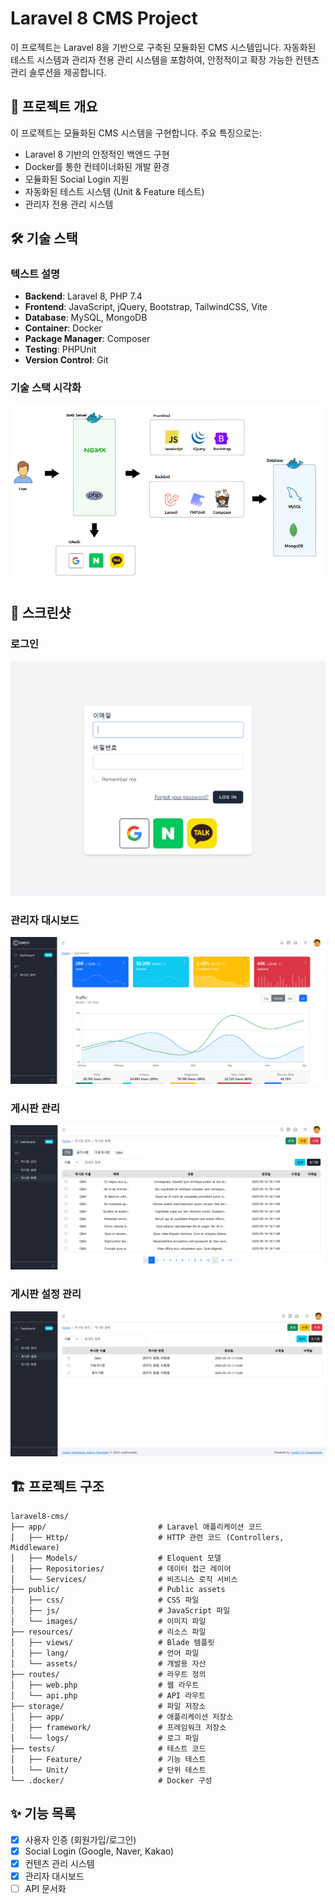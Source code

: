 # Laravel 8 CMS Project

이 프로젝트는 Laravel 8을 기반으로 구축된 모듈화된 CMS 시스템입니다. 자동화된 테스트 시스템과 관리자 전용 관리 시스템을 포함하여, 안정적이고 확장 가능한 컨텐츠 관리 솔루션을 제공합니다.


## 🚀 프로젝트 개요

이 프로젝트는 모듈화된 CMS 시스템을 구현합니다. 주요 특징으로는:
- Laravel 8 기반의 안정적인 백엔드 구현
- Docker를 통한 컨테이너화된 개발 환경
- 모듈화된 Social Login 지원
- 자동화된 테스트 시스템 (Unit & Feature 테스트)
- 관리자 전용 관리 시스템


## 🛠️ 기술 스택

### 텍스트 설명
- **Backend**: Laravel 8, PHP 7.4
- **Frontend**: JavaScript, jQuery, Bootstrap, TailwindCSS, Vite
- **Database**: MySQL, MongoDB
- **Container**: Docker
- **Package Manager**: Composer
- **Testing**: PHPUnit
- **Version Control**: Git

### 기술 스택 시각화
![기술 스택](storage/screenshots/tech-stack.png)


## 📸 스크린샷

### 로그인
![로그인](storage/screenshots/login.png)

### 관리자 대시보드
![대시보드](storage/screenshots/dashboard.png)

### 게시판 관리
![게시판](storage/screenshots/board-management.png)

### 게시판 설정 관리
![게시판 설정](storage/screenshots/board-config-management.png)


## 🏗️ 프로젝트 구조
```text
laravel8-cms/
├── app/                         # Laravel 애플리케이션 코드
│   ├── Http/                    # HTTP 관련 코드 (Controllers, Middleware)
│   ├── Models/                  # Eloquent 모델
│   ├── Repositories/            # 데이터 접근 레이어
│   └── Services/                # 비즈니스 로직 서비스
├── public/                      # Public assets
│   ├── css/                     # CSS 파일
│   ├── js/                      # JavaScript 파일
│   └── images/                  # 이미지 파일
├── resources/                   # 리소스 파일
│   ├── views/                   # Blade 템플릿
│   ├── lang/                    # 언어 파일
│   └── assets/                  # 개발용 자산
├── routes/                      # 라우트 정의
│   ├── web.php                  # 웹 라우트
│   └── api.php                  # API 라우트
├── storage/                     # 파일 저장소
│   ├── app/                     # 애플리케이션 저장소
│   ├── framework/               # 프레임워크 저장소
│   └── logs/                    # 로그 파일
├── tests/                       # 테스트 코드
│   ├── Feature/                 # 기능 테스트
│   └── Unit/                    # 단위 테스트
└── .docker/                     # Docker 구성
```


## ✨ 기능 목록

- [x] 사용자 인증 (회원가입/로그인)
- [x] Social Login (Google, Naver, Kakao)
- [x] 컨텐츠 관리 시스템
- [x] 관리자 대시보드
- [ ] API 문서화
